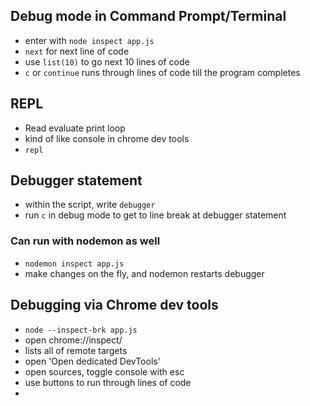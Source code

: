 ## Debug mode in Command Prompt/Terminal
- enter with `node inspect app.js`
- `next` for next line of code
- use `list(10)` to go next 10 lines of code
- `c` or `continue` runs through lines of code till the program completes

## REPL 
- Read evaluate print loop
- kind of like console in chrome dev tools
- `repl`

## Debugger statement
- within the script, write `debugger`
- run `c` in debug mode to get to line break at debugger statement

### Can run with nodemon as well
- `nodemon inspect app.js`
- make changes on the fly, and nodemon restarts debugger

## Debugging via Chrome dev tools
- `node --inspect-brk app.js`
- open chrome://inspect/
- lists all of remote targets
- open 'Open dedicated DevTools'
- open sources, toggle console with esc
- use buttons to run through lines of code
- 